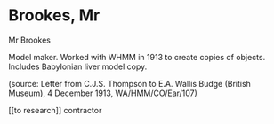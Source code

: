 # Brookes, Mr

Mr Brookes

Model maker. Worked with WHMM in 1913 to create copies of objects. Includes Babylonian liver model copy.

\(source: Letter from C.J.S. Thompson to E.A. Wallis Budge \(British Museum\), 4 December 1913, WA/HMM/CO/Ear/107\)

\[\[to research\]\] contractor

